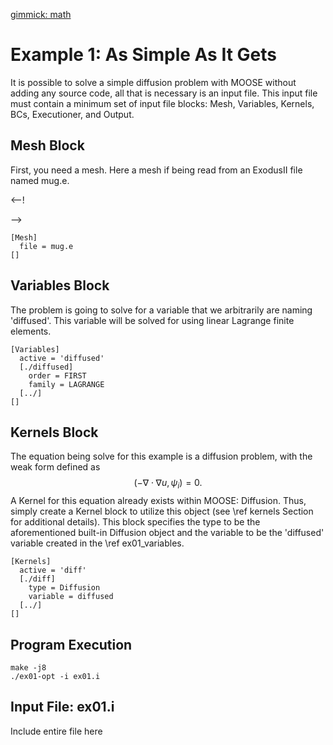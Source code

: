 [gimmick: math]()

Example 1: As Simple As It Gets
===============================
It is possible to solve a simple diffusion problem with MOOSE without adding any source code, all that is necessary is an input file. This input file must contain a minimum set of input file blocks: Mesh, Variables, Kernels, BCs, Executioner, and Output.

Mesh Block
----------
First, you need a mesh. Here a mesh if being read from an ExodusII file named mug.e.

<--!
<script src="../js/hello.js"></script>
<script>include()</script>
-->

```
[Mesh]
  file = mug.e
[]
```

Variables Block
---------------
The problem is going to solve for a variable that we arbitrarily are naming 'diffused'. This variable will be solved for using linear Lagrange finite elements.
```
[Variables]
  active = 'diffused'
  [./diffused]
    order = FIRST
    family = LAGRANGE
  [../]
[]
```

Kernels Block
-------------
The equation being solve for this example is a diffusion problem, with the weak form defined as
$$ (-\nabla \cdot \nabla u, \psi_i) = 0. $$
A Kernel for this equation already exists within MOOSE: Diffusion. Thus, simply create a Kernel block to utilize this object (see \ref kernels Section for additional details). This block specifies the type to be the aforementioned built-in Diffusion object and the variable to be the 'diffused' variable created in the \ref ex01_variables.
```
[Kernels]
  active = 'diff'
  [./diff]
    type = Diffusion
    variable = diffused
  [../]
[]
```

Program Execution
-----------------
```
make -j8
./ex01-opt -i ex01.i
```

Input File: ex01.i
------------------
Include entire file here